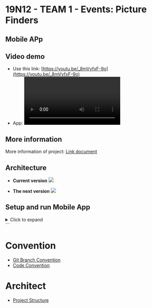 # 19N12 - TEAM 1 - Events: Picture Finders
## Mobile APp

## Video demo
- Use this link: [https://youtu.be/_8mVyfxF-9o](https://youtu.be/_8mVyfxF-9o)
- App:
![Video App demo](https://user-images.githubusercontent.com/63831488/207318108-b911c857-fda1-45c4-8978-8d92bf6dbf41.mp4)


## More information
More information of project: [Link document](https://docs.google.com/document/d/1MbT5B7fmlTc-TBTIIkfts7OVd-rrcYt-_b2BFACHJXk/edit?usp=share_link)

## Architecture

* **Current version**
![](./assets/images/architect_1.png)

* **The next version**
![](./assets/images/architect_2.png)


## Setup and run Mobile App

<details>
    <summary>Click to expand</summary>
    <br>

- Setup and run
  - Flutter
    - Install [Flutter](https://flutter.dev/docs/get-started/install).
    - Using **`stable`** channel:
      ```bash
      ❯ flutter channel stable
      ❯ flutter upgrade
      ```
    - Flutter doctor:
      ```bash
      ❯ flutter doctor
      ```
    - Install all the packages by:
      ```bash
      ❯ flutter pub get
      ```
    - Run app on real devices or emulator by:
      ```bash
      ❯ flutter run
      ```
      or debug mode in VSCode or some IDEs

</details>
  ```

# Convention

- [Git Branch Convention](./docs/git-branch-convention.md)
- [Code Convention](./docs/code-convention.md)

# Architect

- [Project Structure](./docs/project-structure.md)

